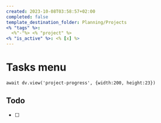 ```yaml
---
created: 2023-10-08T03:58:57+02:00
completed: false
template_destination_folder: Planning/Projects
<% "tags" %>:  
  <%"-"%> <% "project" %>  
<% "is_active" %>: <% [x] %>
---
```

# Tasks menu
```dataviewjs
await dv.view('project-progress', {width:200, height:23})
```



## Todo
- [ ] 